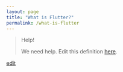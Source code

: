 ```yaml
---
layout: page
title: "What is Flutter?"
permalink: /what-is-flutter
---
```


> Help! 
> 
> We need help. Edit this definition <a href="https://github.com/and-digital/tech-definitions/blog/master/definitions/mobile/flutter.md">here</a>.

<p class="edit-term"><a href="https://github.com/and-digital/tech-definitions/blog/master/definitions/mobile/flutter.md">edit</a></p>
